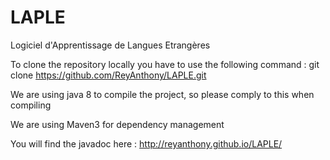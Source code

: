 # LAPLE
Logiciel d'Apprentissage de Langues Etrangères

To clone the repository locally you have to use the following command : 
git clone https://github.com/ReyAnthony/LAPLE.git

We are using java 8 to compile the project, so please comply to this when compiling

We are using Maven3 for dependency management

You will find the javadoc here :
http://reyanthony.github.io/LAPLE/





